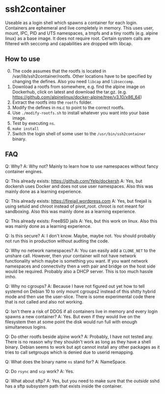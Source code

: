 ssh2container
=============

Useable as a login shell which spawns a container for each login. Containers are ephemeral and live completely in memory.
This uses user, mount, IPC, PID and UTS namespaces, a tmpfs and a tiny rootfs (e.g. alpine linux) as a base image. It does not require root.
Certain system calls are filtered with seccomp and capabilities are dropped with libcap.


How to use
----------

0. The code assumes that the rootfs is located in /var/lib/ssh2container/rootfs. Other locations have to be specified by changing the defines. Also you need `libcap` and `libseccomp`.
1. Download a rootfs from somewhere, e.g. find the alpine image on Dockerhub, click on latest and download the tar.gz. (e.g. https://github.com/alpinelinux/docker-alpine/tree/v3.10/x86_64)
2. Extract the rootfs into the `rootfs` folder.
3. Modify the defines in ns.c to point to the correct rootfs.
4. Use `./modify-rootfs.sh` to install whatever you want into your base image.
5. Test by executing `ns`.
6. `make install`
6. Switch the login shell of some user to the `/usr/bin/ssh2container` binary.


FAQ
---

Q: Why?
A: Why not? Mainly to learn how to use namespaces without fancy container engines.

Q: This already exists: https://github.com/Yelp/dockersh
A: Yes, but dockersh uses Docker and does not use user namespaces. Also this was mainly done as a learning experience.

Q: This already exists: https://firejail.wordpress.com
A: Yes, but firejail is using setuid and chroot instead of pivot\_root. chroot is not meant for sandboxing. Also this was mainly done as a learning experience.

Q: This already exists: FreeBSD jails
A: Yes, but this work on linux. Also this was mainly done as a learning experience.

Q: Is this secure?
A: I don't know. Maybe, maybe not. You should probably not run this in production without audting the code.

Q: Why no network namespaces?
A: You can easily add a `CLONE_NET` to the unshare call. However, then your container will not have network functionality which maybe is something you want. If you want network namespaces and connectivity then a veth pair and bridge on the host side would be required. Probably also a DHCP server. This is too much hassle imho.

Q: Why no cgroups?
A: Because I have not figured out yet how to tell systemd on Debian 10 to only mount cgroups2 instead of this shitty hybrid mode and then use the user-slice. There is some experimental code there that is not called and also not working.

Q: Isn't there a risk of DDOS if all containers live in memory and every login spawns a new container?
A: Yes. But even if they would live on the filesystem then at some point the disk would run full with enough simultaneous logins.

Q: Do other rootfs beside alpine work?
A: Probably, I have not tested any. There is no reason why they shouldn't work as long as they have a shell binary. Debian seems to work but apt cannot install any other packages as it tries to call setgroups which is denied due to userid remapping.

Q: What does the binary name `ns` stand for?
A: NameSpace.

Q: Do `rsync` and `scp` work?
A: Yes.

Q: What about sftp?
A: Yes, but you need to make sure that the *outside* sshd has a sftp subsystem path that exists inside the container.

